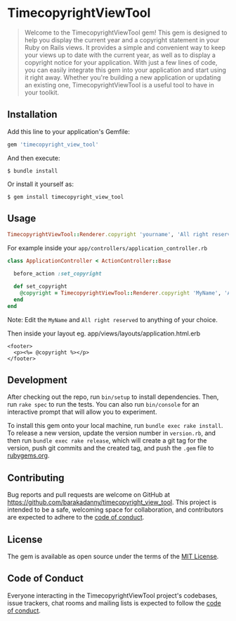# TimecopyrightViewTool

> Welcome to the TimecopyrightViewTool gem! This gem is designed to help you display the current year and a copyright statement in your Ruby on Rails views. It provides a simple and convenient way to keep your views up to date with the current year, as well as to display a copyright notice for your application. With just a few lines of code, you can easily integrate this gem into your application and start using it right away. Whether you're building a new application or updating an existing one, TimecopyrightViewTool is a useful tool to have in your toolkit.

## Installation

Add this line to your application's Gemfile:

```ruby
gem 'timecopyright_view_tool'
```

And then execute:

    $ bundle install

Or install it yourself as:

    $ gem install timecopyright_view_tool

## Usage

```ruby
TimecopyrightViewTool::Renderer.copyright 'yourname', 'All right reserved'
```

For example
inside your `app/controllers/application_controller.rb`

```ruby
class ApplicationController < ActionController::Base

  before_action :set_copyright

  def set_copyright
    @copyright = TimecopyrightViewTool::Renderer.copyright 'MyName', 'All right reserved'
  end
end
```

Note: Edit the `MyName` and `All right reserved` to anything of your choice.

Then inside your layout 
eg. app/views/layouts/application.html.erb

```erb
<footer>
  <p><%= @copyright %></p>
</footer>
```

## Development

After checking out the repo, run `bin/setup` to install dependencies. Then, run `rake spec` to run the tests. You can also run `bin/console` for an interactive prompt that will allow you to experiment.

To install this gem onto your local machine, run `bundle exec rake install`. To release a new version, update the version number in `version.rb`, and then run `bundle exec rake release`, which will create a git tag for the version, push git commits and the created tag, and push the `.gem` file to [rubygems.org](https://rubygems.org).

## Contributing

Bug reports and pull requests are welcome on GitHub at https://github.com/barakadanny/timecopyright_view_tool. This project is intended to be a safe, welcoming space for collaboration, and contributors are expected to adhere to the [code of conduct](https://github.com/barakadanny/timecopyright_view_tool/blob/master/CODE_OF_CONDUCT.md).

## License

The gem is available as open source under the terms of the [MIT License](https://opensource.org/licenses/MIT).

## Code of Conduct

Everyone interacting in the TimecopyrightViewTool project's codebases, issue trackers, chat rooms and mailing lists is expected to follow the [code of conduct](https://github.com/[USERNAME]/timecopyright_view_tool/blob/master/CODE_OF_CONDUCT.md).
